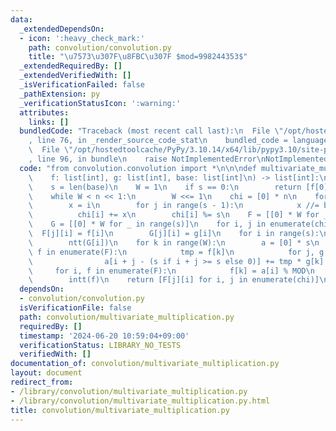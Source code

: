 ```yaml
---
data:
  _extendedDependsOn:
  - icon: ':heavy_check_mark:'
    path: convolution/convolution.py
    title: "\u7573\u307F\u8FBC\u307F $mod=998244353$"
  _extendedRequiredBy: []
  _extendedVerifiedWith: []
  _isVerificationFailed: false
  _pathExtension: py
  _verificationStatusIcon: ':warning:'
  attributes:
    links: []
  bundledCode: "Traceback (most recent call last):\n  File \"/opt/hostedtoolcache/PyPy/3.10.14/x64/lib/pypy3.10/site-packages/onlinejudge_verify/documentation/build.py\"\
    , line 76, in _render_source_code_stat\n    bundled_code = language.bundle(\n\
    \  File \"/opt/hostedtoolcache/PyPy/3.10.14/x64/lib/pypy3.10/site-packages/onlinejudge_verify/languages/python.py\"\
    , line 96, in bundle\n    raise NotImplementedError\nNotImplementedError\n"
  code: "from convolution.convolution import *\n\n\ndef multivariate_multiplication(\n\
    \    f: list[int], g: list[int], base: list[int]\n) -> list[int]:\n    n = len(f)\n\
    \    s = len(base)\n    W = 1\n    if s == 0:\n        return [f[0] * g[0] % MOD]\n\
    \    while W < n << 1:\n        W <<= 1\n    chi = [0] * n\n    for i in range(n):\n\
    \        x = i\n        for j in range(s - 1):\n            x //= base[j]\n  \
    \          chi[i] += x\n        chi[i] %= s\n    F = [[0] * W for _ in range(s)]\n\
    \    G = [[0] * W for _ in range(s)]\n    for i, j in enumerate(chi):\n      \
    \  F[j][i] = f[i]\n        G[j][i] = g[i]\n    for i in range(s):\n        ntt(F[i])\n\
    \        ntt(G[i])\n    for k in range(W):\n        a = [0] * s\n        for i,\
    \ f in enumerate(F):\n            tmp = f[k]\n            for j, g in enumerate(G):\n\
    \                a[i + j - (s if i + j >= s else 0)] += tmp * g[k] % MOD\n   \
    \     for i, f in enumerate(F):\n            f[k] = a[i] % MOD\n    for f in F:\n\
    \        intt(f)\n    return [F[j][i] for i, j in enumerate(chi)]\n"
  dependsOn:
  - convolution/convolution.py
  isVerificationFile: false
  path: convolution/multivariate_multiplication.py
  requiredBy: []
  timestamp: '2024-06-20 10:59:04+09:00'
  verificationStatus: LIBRARY_NO_TESTS
  verifiedWith: []
documentation_of: convolution/multivariate_multiplication.py
layout: document
redirect_from:
- /library/convolution/multivariate_multiplication.py
- /library/convolution/multivariate_multiplication.py.html
title: convolution/multivariate_multiplication.py
---
```

